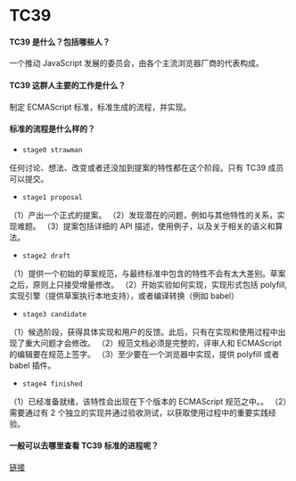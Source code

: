 # TC39

#### TC39 是什么？包括哪些人？

一个推动 JavaScript 发展的委员会，由各个主流浏览器厂商的代表构成。

#### TC39 这群人主要的工作是什么？

制定 ECMAScript 标准，标准生成的流程，并实现。

#### 标准的流程是什么样的？

- `stage0 strawman`

任何讨论、想法、改变或者还没加到提案的特性都在这个阶段。只有 TC39 成员可以提交。

- `stage1 proposal`

（1）产出一个正式的提案。 （2）发现潜在的问题，例如与其他特性的关系，实现难题。 （3）提案包括详细的 API 描述，使用例子，以及关于相关的语义和算法。

- `stage2 draft`

（1）提供一个初始的草案规范，与最终标准中包含的特性不会有太大差别。草案之后，原则上只接受增量修改。 （2）开始实验如何实现，实现形式包括 polyfill, 实现引擎（提供草案执行本地支持），或者编译转换（例如 babel）

- `stage3 candidate`

（1）候选阶段，获得具体实现和用户的反馈。此后，只有在实现和使用过程中出现了重大问题才会修改。 （2）规范文档必须是完整的，评审人和 ECMAScript 的编辑要在规范上签字。 （3）至少要在一个浏览器中实现，提供 polyfill 或者 babel 插件。

- `stage4 finished`

（1）已经准备就绪，该特性会出现在下个版本的 ECMAScript 规范之中。。 （2）需要通过有 2 个独立的实现并通过验收测试，以获取使用过程中的重要实践经验。

#### 一般可以去哪里查看 TC39 标准的进程呢？

[链接](https://github.com/tc39/proposals)

